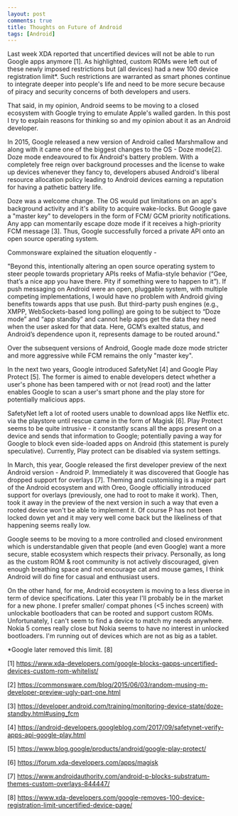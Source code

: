 ```yaml
---
layout: post
comments: true
title: Thoughts on Future of Android
tags: [Android]
---
```


Last week XDA reported that uncertified devices will not be able to run Google apps anymore [1]. As highlighted, custom ROMs were left out of these newly imposed restrictions but (all devices) had a new 100 device registration limit*. Such restrictions are warranted as smart phones continue to integrate deeper into people's life and need to be more secure because of piracy and security concerns of both developers and users.

That said, in my opinion, Android seems to be moving to a closed ecosystem with Google trying to emulate Apple's walled garden. In this post I try to explain reasons for thinking so and my opinion about it as an Android developer.

In 2015, Google released a new version of Android called Marshmallow and along with it came one of the biggest changes to the OS - Doze mode[2]. Doze mode endeavoured to fix Android's battery problem. With a completely free reign over background processes and the license to wake up devices whenever they fancy to, developers abused Android's liberal resource allocation policy leading to Android devices earning a reputation for having a pathetic battery life. 

Doze was a welcome change. The OS would put limitations on an app's background activity and it's ability to acquire wake-locks. But Google gave a "master key" to developers in the form of FCM/ GCM priority notifications. Any app can momentarily escape doze mode if it receives a high-priority FCM message [3]. Thus, Google successfully forced a private API onto an open source operating system. 

Commonsware explained the situation eloquently -

"Beyond this, intentionally altering an open source operating system to steer people towards proprietary APIs reeks of Mafia-style behavior (“Gee, that’s a nice app you have there. Pity if something were to happen to it”). If push messaging on Android were an open, pluggable system, with multiple competing implementations, I would have no problem with Android giving benefits towards apps that use push. But third-party push engines (e.g., XMPP, WebSockets-based long polling) are going to be subject to “Doze mode” and “app standby” and cannot help apps get the data they need when the user asked for that data. Here, GCM’s exalted status, and Android’s dependence upon it, represents damage to be routed around."

Over the subsequent versions of Android, Google made doze mode stricter and more aggressive while FCM remains the only "master key".

In the next two years, Google introduced SafetyNet [4] and Google Play Protect [5]. The former is aimed to enable developers detect whether a user's phone has been tampered with or not (read root) and the latter enables Google to scan a user's smart phone and the play store for potentially malicious apps. 

SafetyNet left a lot of rooted users unable to download apps like Netflix etc. via the playstore until rescue came in the form of Magisk [6]. Play Protect seems to be quite intrusive - it constantly scans all the apps present on a device and sends that information to Google; potentially paving a way for Google to block even side-loaded apps on Android (this statement is purely speculative). Currently, Play protect can be disabled via system settings. 

In March, this year, Google released the first developer preview of the next Android version - Android P. Immediately it was discovered that Google has dropped support for overlays [7]. Theming and customising is a major part of the Android ecosystem and with Oreo, Google officially introduced support for overlays (previously, one had to root to make it work). Then, took it away in the preview of the next version in such a way that even a rooted device won't be able to implement it. Of course P has not been locked down yet and it may very well come back but the likeliness of that happening seems really low.

Google seems to be moving to a more controlled and closed environment which is understandable given that people (and even Google) want a more secure, stable ecosystem which respects their privacy. Personally, as long as the custom ROM & root community is not actively discouraged, given enough breathing space and not encourage cat and mouse games, I think Android will do fine for casual and enthusiast users.

On the other hand, for me, Android ecosystem is moving to a less diverse in term of device specifications. Later this year I'll probably be in the market for a new phone. I prefer smaller/ compat phones (<5 inches screen) with unlockable bootloaders that can be rooted and support custom ROMs. Unfortunately, I can't seem to find a device to match my needs anywhere. Nokia 5 comes really close but Nokia seems to have no interest in unlocked bootloaders. I'm running out of devices which are not as big as a tablet.  


*Google later removed this limit. [8]


[1] https://www.xda-developers.com/google-blocks-gapps-uncertified-devices-custom-rom-whitelist/ 

[2] https://commonsware.com/blog/2015/06/03/random-musing-m-developer-preview-ugly-part-one.html

[3] https://developer.android.com/training/monitoring-device-state/doze-standby.html#using_fcm

[4] https://android-developers.googleblog.com/2017/09/safetynet-verify-apps-api-google-play.html

[5] https://www.blog.google/products/android/google-play-protect/

[6] https://forum.xda-developers.com/apps/magisk

[7] https://www.androidauthority.com/android-p-blocks-substratum-themes-custom-overlays-844447/

[8] https://www.xda-developers.com/google-removes-100-device-registration-limit-uncertified-device-page/